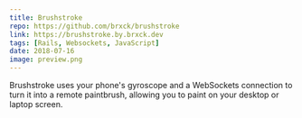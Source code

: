 ```yaml
---
title: Brushstroke
repo: https://github.com/brxck/brushstroke
link: https://brushstroke.by.brxck.dev
tags: [Rails, Websockets, JavaScript]
date: 2018-07-16
image: preview.png
---
```


Brushstroke uses your phone's gyroscope and a WebSockets connection to turn it into a remote paintbrush, allowing you to paint on your desktop or laptop screen.
